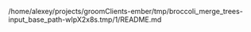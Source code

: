 /home/alexey/projects/groomClients-ember/tmp/broccoli_merge_trees-input_base_path-wIpX2x8s.tmp/1/README.md
